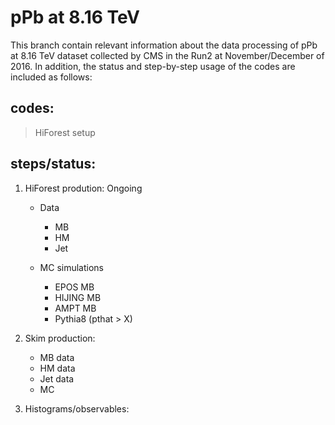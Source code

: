 # pPb at 8.16 TeV

This branch contain relevant information about the data processing of pPb at 8.16 TeV dataset collected by CMS in the Run2 at November/December of 2016. In addition, the status and step-by-step usage of the codes are included as follows:

## codes:

> HiForest setup


## steps/status:

1. HiForest prodution: Ongoing
   - Data
     - MB
     - HM
     - Jet

   - MC simulations
     - EPOS MB
     - HIJING MB
     - AMPT MB
     - Pythia8 (pthat > X) 

2. Skim production: 
   - MB data
   - HM data
   - Jet data
   - MC

3. Histograms/observables: 

